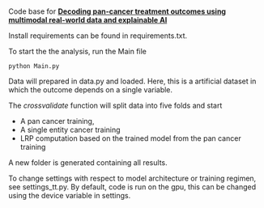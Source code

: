 # 
Code base for [**Decoding pan-cancer treatment outcomes using multimodal real-world data and explainable AI**](https://www.medrxiv.org/content/10.1101/2023.10.12.23296873v2)

Install requirements can be found in requirements.txt.

To start the the analysis, run the Main file


```
python Main.py
```

Data will prepared in data.py and loaded. Here, this is a artificial dataset in which the outcome depends on a single variable.

The *crossvalidate* function will split data into five folds and start

- A pan cancer training, 
- A single entity cancer training
- LRP computation based on the trained model from the pan cancer training

A new folder is generated containing all results.




To change settings with respect to model architecture or training regimen, see settings_tt.py. By default, code is run on the gpu, this can be changed using the device variable in settings.






